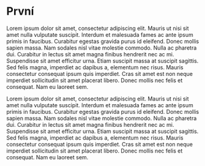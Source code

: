 # První

Lorem ipsum dolor sit amet, consectetur adipiscing elit. Mauris ut nisi sit amet nulla vulputate suscipit. Interdum et malesuada fames ac ante ipsum primis in faucibus. Curabitur egestas gravida purus id eleifend. Donec mollis sapien massa. Nam sodales nisl vitae molestie commodo. Nulla ac pharetra dui. Curabitur in lectus sit amet magna finibus hendrerit nec ac mi. Suspendisse sit amet efficitur urna. Etiam suscipit massa at suscipit sagittis. Sed felis magna, imperdiet ac dapibus a, elementum nec risus. Mauris consectetur consequat ipsum quis imperdiet. Cras sit amet est non neque imperdiet sollicitudin sit amet placerat libero. Donec mollis nec felis et consequat. Nam eu laoreet sem.

Lorem ipsum dolor sit amet, consectetur adipiscing elit. Mauris ut nisi sit amet nulla vulputate suscipit. Interdum et malesuada fames ac ante ipsum primis in faucibus. Curabitur egestas gravida purus id eleifend. Donec mollis sapien massa. Nam sodales nisl vitae molestie commodo. Nulla ac pharetra dui. Curabitur in lectus sit amet magna finibus hendrerit nec ac mi. Suspendisse sit amet efficitur urna. Etiam suscipit massa at suscipit sagittis. Sed felis magna, imperdiet ac dapibus a, elementum nec risus. Mauris consectetur consequat ipsum quis imperdiet. Cras sit amet est non neque imperdiet sollicitudin sit amet placerat libero. Donec mollis nec felis et consequat. Nam eu laoreet sem.
